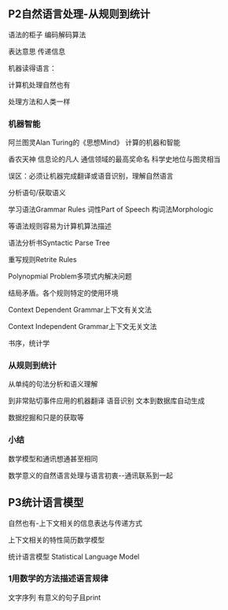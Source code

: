 ## P2自然语言处理-从规则到统计

语法的柜子	编码解码算法

表达意思	传递信息

机器读得语言：

计算机处理自然也有

处理方法和人类一样



### 机器智能

阿兰图灵Alan Turing的《思想Mind》 计算的机器和智能



香农天神	信息论的凡人	通信领域的最高奖命名	科学史地位与图灵相当

误区：必须让机器完成翻译或语音识别，理解自然语言

分析语句/获取语义

学习语法Grammar Rules	词性Part of Speech	构词法Morphologic

等语法规则容易为计算机算法描述

语法分析书Syntactic Parse Tree

重写规则Retrite Rules

Polynopmial Problem多项式内解决问题



结局矛盾。各个规则特定的使用环境

Context Dependent Grammar上下文有关文法

Context Independent Grammar上下文无关文法

书序，统计学

### 从规则到统计

从单纯的句法分析和语义理解

到非常贴切事件应用的机器翻译	语音识别	文本到数据库自动生成

数据挖掘和只是的获取等

### 小结

数学模型和通讯想通甚至相同

数学意义的自然语言处理与语言初衷--通讯联系到一起



## P3统计语言模型

自然也有-上下文相关的信息表达与传递方式

上下文相关的特性简历数学模型

统计语言模型 Statistical Language Model

### 1用数学的方法描述语言规律

文字序列 有意义的句子且print

​		